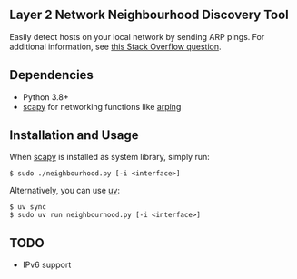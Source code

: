 ## Layer 2 Network Neighbourhood Discovery Tool ##

Easily detect hosts on your local network by sending ARP pings.
For additional information, see [this Stack Overflow question][3].

## Dependencies ##

* Python 3.8+
* [scapy][1] for networking functions like [arping][2]

## Installation and Usage ##

When [scapy][1] is installed as system library, simply run:

```
$ sudo ./neighbourhood.py [-i <interface>]
```

Alternatively, you can use [uv][4]:

```
$ uv sync
$ sudo uv run neighbourhood.py [-i <interface>]
```

## TODO ##

* IPv6 support


[1]: https://scapy.net/
[2]: http://en.wikipedia.org/wiki/Arping
[3]: http://stackoverflow.com/questions/207234/list-of-ip-addresses-hostnames-from-local-network-in-python/
[4]: https://github.com/astral-sh/uv
